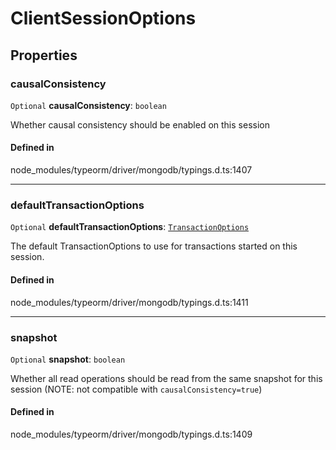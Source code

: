 # ClientSessionOptions

## Properties

### causalConsistency

 `Optional` **causalConsistency**: `boolean`

Whether causal consistency should be enabled on this session

#### Defined in

node_modules/typeorm/driver/mongodb/typings.d.ts:1407

___

### defaultTransactionOptions

 `Optional` **defaultTransactionOptions**: [`TransactionOptions`](TransactionOptions.md)

The default TransactionOptions to use for transactions started on this session.

#### Defined in

node_modules/typeorm/driver/mongodb/typings.d.ts:1411

___

### snapshot

 `Optional` **snapshot**: `boolean`

Whether all read operations should be read from the same snapshot for this session (NOTE: not compatible with `causalConsistency=true`)

#### Defined in

node_modules/typeorm/driver/mongodb/typings.d.ts:1409
